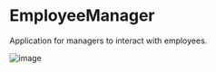 # EmployeeManager
Application for  managers to interact with employees.

![image](https://user-images.githubusercontent.com/52089721/121488410-0eca7900-c9a1-11eb-9f8a-f3a2a2d0c08c.png)
